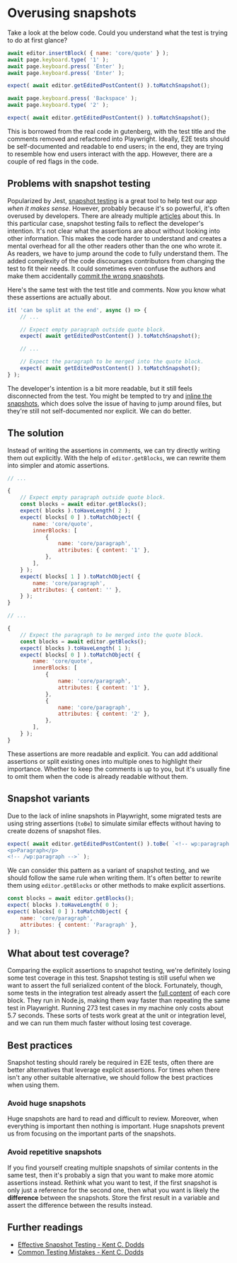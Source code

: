 # Overusing snapshots

Take a look at the below code. Could you understand what the test is trying to do at first glance?

```js
await editor.insertBlock( { name: 'core/quote' } );
await page.keyboard.type( '1' );
await page.keyboard.press( 'Enter' );
await page.keyboard.press( 'Enter' );

expect( await editor.getEditedPostContent() ).toMatchSnapshot();

await page.keyboard.press( 'Backspace' );
await page.keyboard.type( '2' );

expect( await editor.getEditedPostContent() ).toMatchSnapshot();
```

This is borrowed from the real code in gutenberg, with the test title and the comments removed and refactored into Playwright. Ideally, E2E tests should be self-documented and readable to end users; in the end, they are trying to resemble how end users interact with the app. However, there are a couple of red flags in the code.

## Problems with snapshot testing

Popularized by Jest, [snapshot testing](https://jestjs.io/docs/snapshot-testing) is a great tool to help test our app _when it makes sense_. However, probably because it's so powerful, it's often overused by developers. There are already multiple [articles](https://kentcdodds.com/blog/effective-snapshot-testing) about this. In this particular case, snapshot testing fails to reflect the developer's intention. It's not clear what the assertions are about without looking into other information. This makes the code harder to understand and creates a mental overhead for all the other readers other than the one who wrote it. As readers, we have to jump around the code to fully understand them. The added complexity of the code discourages contributors from changing the test to fit their needs. It could sometimes even confuse the authors and make them accidentally [commit the wrong snapshots](https://github.com/WordPress/gutenberg/pull/42780#discussion_r949865612).

Here's the same test with the test title and comments. Now you know what these assertions are actually about.

```js
it( 'can be split at the end', async () => {
	// ...

	// Expect empty paragraph outside quote block.
	expect( await getEditedPostContent() ).toMatchSnapshot();

	// ...

	// Expect the paragraph to be merged into the quote block.
	expect( await getEditedPostContent() ).toMatchSnapshot();
} );
```

The developer's intention is a bit more readable, but it still feels disconnected from the test. You might be tempted to try and [inline the snapshots](https://jestjs.io/docs/snapshot-testing#inline-snapshots), which does solve the issue of having to jump around files, but they're still not self-documented nor explicit. We can do better.

## The solution

Instead of writing the assertions in comments, we can try directly writing them out explicitly. With the help of `editor.getBlocks`, we can rewrite them into simpler and atomic assertions.

```js
// ...

{
	// Expect empty paragraph outside quote block.
	const blocks = await editor.getBlocks();
	expect( blocks ).toHaveLength( 2 );
	expect( blocks[ 0 ] ).toMatchObject( {
		name: 'core/quote',
		innerBlocks: [
			{
				name: 'core/paragraph',
				attributes: { content: '1' },
			},
		],
	} );
	expect( blocks[ 1 ] ).toMatchObject( {
		name: 'core/paragraph',
		attributes: { content: '' },
	} );
}

// ...

{
	// Expect the paragraph to be merged into the quote block.
	const blocks = await editor.getBlocks();
	expect( blocks ).toHaveLength( 1 );
	expect( blocks[ 0 ] ).toMatchObject( {
		name: 'core/quote',
		innerBlocks: [
			{
				name: 'core/paragraph',
				attributes: { content: '1' },
			},
			{
				name: 'core/paragraph',
				attributes: { content: '2' },
			},
		],
	} );
}
```

These assertions are more readable and explicit. You can add additional assertions or split existing ones into multiple ones to highlight their importance. Whether to keep the comments is up to you, but it's usually fine to omit them when the code is already readable without them.

## Snapshot variants

Due to the lack of inline snapshots in Playwright, some migrated tests are using string assertions (`toBe`) to simulate similar effects without having to create dozens of snapshot files.

```js
expect( await editor.getEditedPostContent() ).toBe( `<!-- wp:paragraph -->
<p>Paragraph</p>
<!-- /wp:paragraph -->` );
```

We can consider this pattern as a variant of snapshot testing, and we should follow the same rule when writing them. It's often better to rewrite them using `editor.getBlocks` or other methods to make explicit assertions.

```js
const blocks = await editor.getBlocks();
expect( blocks ).toHaveLength( 0 );
expect( blocks[ 0 ] ).toMatchObject( {
	name: 'core/paragraph',
	attributes: { content: 'Paragraph' },
} );
```

## What about test coverage?

Comparing the explicit assertions to snapshot testing, we're definitely losing some test coverage in this test. Snapshot testing is still useful when we want to assert the full serialized content of the block. Fortunately, though, some tests in the integration test already assert the [full content](https://github.com/WordPress/gutenberg/blob/trunk/test/integration/fixtures/blocks/README.md) of each core block. They run in Node.js, making them way faster than repeating the same test in Playwright. Running 273 test cases in my machine only costs about 5.7 seconds. These sorts of tests work great at the unit or integration level, and we can run them much faster without losing test coverage.

## Best practices

Snapshot testing should rarely be required in E2E tests, often there are better alternatives that leverage explicit assertions. For times when there isn't any other suitable alternative, we should follow the best practices when using them.

### Avoid huge snapshots

Huge snapshots are hard to read and difficult to review. Moreover, when everything is important then nothing is important. Huge snapshots prevent us from focusing on the important parts of the snapshots.

### Avoid repetitive snapshots

If you find yourself creating multiple snapshots of similar contents in the same test, then it's probably a sign that you want to make more atomic assertions instead. Rethink what you want to test, if the first snapshot is only just a reference for the second one, then what you want is likely the **difference** between the snapshots. Store the first result in a variable and assert the difference between the results instead.

## Further readings

- [Effective Snapshot Testing - Kent C. Dodds](https://kentcdodds.com/blog/effective-snapshot-testing)
- [Common Testing Mistakes - Kent C. Dodds](https://kentcdodds.com/blog/common-testing-mistakes)
